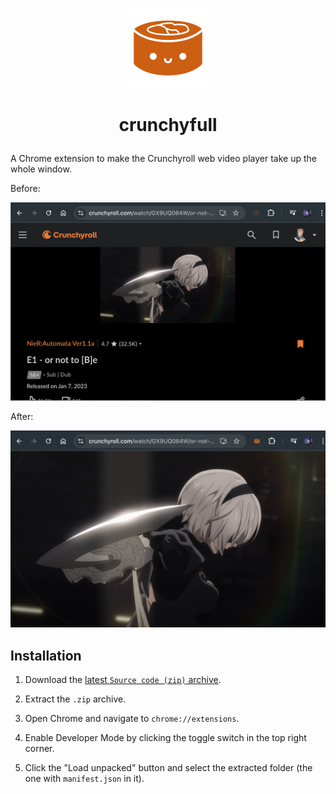 
<p align="center"><img src="img/icon128-on.png" /></p>

# <p align="center"> crunchyfull </p>

A Chrome extension to make the Crunchyroll web video player take up the whole window.

Before:

![Chrome Screenshot - Off](docs/crunchyfull-off.png)

After:

![Chrome Screenshot - On](docs/crunchyfull-on.png)

## Installation

1. Download the [latest `Source code (zip)` archive](https://github.com/ryan-willis/crunchyfull/releases).

2. Extract the `.zip` archive.

3. Open Chrome and navigate to `chrome://extensions`.

4. Enable Developer Mode by clicking the toggle switch in the top right corner.

5. Click the "Load unpacked" button and select the extracted folder (the one with `manifest.json` in it).
